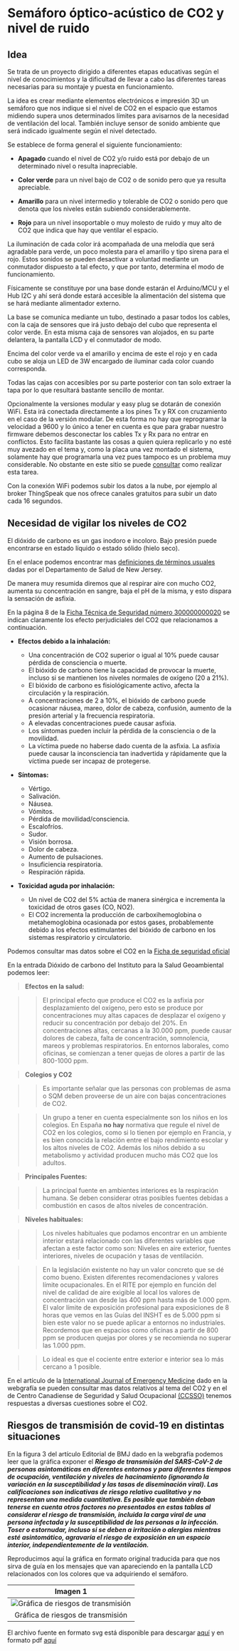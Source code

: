 # Semáforo óptico-acústico de CO2 y nivel de ruido

## Idea

Se trata de un proyecto dirigido a diferentes etapas educativas según el nivel de conocimientos y la dificultad de llevar a cabo las diferentes tareas necesarias para su montaje y puesta en funcionamiento.

La idea es crear mediante elementos electrónicos e impresión 3D un semáforo que nos indique si el nivel de CO2 en el espacio que estamos midiendo supera unos determinados límites para avisarnos de la necesidad de ventilación del local. También incluye sensor de sonido ambiente que será indicado igualmente según el nivel detectado.

Se establece de forma general el siguiente funcionamiento:

* **Apagado** cuando el nivel de CO2 y/o ruido está por debajo de un determinado nivel o resulta inapreciable.

* **Color verde** para un nivel bajo de CO2 o de sonido pero que ya resulta apreciable.

* **Amarillo** para un nivel intermedio y tolerable de CO2 o sonido pero que denota que los niveles están subiendo considerablemente.

* **Rojo** para un nivel insoportable o muy molesto de ruido y muy alto de CO2 que indica que hay que ventilar el espacio.

La iluminación de cada color irá acompañada de una melodía que será agradable para verde, un poco molesta para el amarillo y tipo sirena para el rojo. Estos sonidos se pueden desactivar a voluntad mediante un conmutador dispuesto a tal efecto, y que por tanto, determina el modo de funcionamiento.

Físicamente se constituye por una base donde estarán el Arduino/MCU y el Hub I2C y ahí será donde estará accesible la alimentación del sistema que se hará mediante alimentador externo.

La base se comunica mediante un tubo, destinado a pasar todos los cables, con la caja de sensores que irá justo debajo del cubo que representa el color verde. En esta misma caja de sensores van alojados, en su parte delantera, la pantalla LCD y el conmutador de modo.

Encima del color verde va el amarillo y encima de este el rojo y en cada cubo se aloja un LED de 3W encargado de iluminar cada color cuando corresponda.

Todas las cajas con accesibles por su parte posterior con tan solo extraer la tapa por lo que resultará bastante sencillo de montar.

Opcionalmente la versiones modular y easy plug se dotarán de conexión WiFi. Esta irá conectada directamente a los pines Tx y RX con cruzamiento en el caso de la versión modular. De esta forma no hay que reprogramar la velocidad a 9600 y lo único a tener en cuenta es que para grabar nuestro firmware debemos desconectar los cables Tx y Rx para no entrar en conflictos. Esto facilita bastante las cosas a quien quiera replicarlo y no esté muy avezado en el tema y, como la placa una vez montado el sistema, solamente hay que programarla una vez pues tampoco es un problema muy considerable. No obstante en este sitio se puede [consultar]() como realizar esta tarea.

Con la conexión WiFi podemos subir los datos a la nube, por ejemplo al broker ThingSpeak que nos ofrece canales gratuitos para subir un dato cada 16 segundos.

## Necesidad de vigilar los niveles de CO2

El dióxido de carbono es un gas inodoro e incoloro. Bajo presión puede encontrarse en estado líquido o estado sólido (hielo seco). 

En el enlace podemos encontrar mas [definiciones de términos usuales](https://www.nj.gov/health/eoh/rtkweb/documents/fs/0343sp.pdf) dadas por el Departamento de Salud de New Jersey.

De manera muy resumida diremos que al respirar aire con mucho CO2, aumenta su concentración en sangre, baja el pH de la misma, y esto dispara la sensación de asfixia.

En la página 8 de la [Ficha Técnica de Seguridad número 300000000020](http://www.carburos.com/microsite/es/selector-gases-soldadura/pdf/SDS/CO2.pdf) se indican claramente los efecto perjudiciales del CO2 que relacionamos a continuación.

* **Efectos debido a la inhalación:**
    * Una concentración de CO2 superior o igual al 10% puede causar pérdida de consciencia o muerte.
    * El bióxido de carbono tiene la capacidad de provocar la muerte, incluso si se mantienen los niveles normales de oxígeno (20 a 21%).
    * El bióxido de carbono es fisiológicamente activo, afecta la circulación y la respiración.
    * A concentraciones de 2 a 10%, el bióxido de carbono puede ocasionar náusea, mareo, dolor de cabeza, confusión, aumento de la presión arterial y la frecuencia respiratoria.
    * A elevadas concentraciones puede causar asfixia.
    * Los síntomas pueden incluir la pérdida de la consciencia o de la movilidad.
    * La víctima puede no haberse dado cuenta de la asfixia. La asfixia puede causar la inconsciencia tan inadvertida y rápidamente que la víctima puede ser incapaz de protegerse.

* **Síntomas:**
    * Vértigo.
    * Salivación.
    * Náusea.
    * Vómitos.
    * Pérdida de movilidad/consciencia.
    * Escalofríos.
    * Sudor.
    * Visión borrosa.
    * Dolor de cabeza.
    * Aumento de pulsaciones.
    * Insuficiencia respiratoria.
    * Respiración rápida.

* **Toxicidad aguda por inhalación:** 
    * Un nivel de CO2 del 5% actúa de manera sinérgica e incrementa la toxicidad de otros gases (CO, NO2).
    * El CO2 incrementa la producción de carboxihemoglobina o metahemoglobina ocasionada por estos gases, probablemente debido a los efectos estimulantes del bióxido de carbono en los sistemas respiratorio y circulatorio.

Podemos consultar mas datos sobre el CO2 en la [Ficha de seguridad oficial](http://www.ilo.org/dyn/icsc/showcard.display?p_card_id=21&p_edit=&p_version=2&p_lang=es)

En la entrada Dióxido de carbono del Instituto para la Salud Geoambiental podemos leer:

> **Efectos en la salud:**

>> El principal efecto que produce el CO2 es la asfixia por desplazamiento del oxígeno, pero esto se produce por concentraciones muy altas capaces de desplazar el oxígeno y reducir su concentración por debajo del 20%. En concentraciones altas, cercanas a la 30.000 ppm, puede causar dolores de cabeza, falta de concentración, somnolencia, mareos y problemas respiratorios. En entornos laborales, como oficinas, se comienzan a tener quejas de olores a partir de las 800-1000 ppm.

> **Colegios y CO2**

>> Es importante señalar que las personas con problemas de asma o SQM deben proveerse de un aire con bajas concentraciones de CO2.

>> Un grupo a tener en cuenta especialmente son los niños en los colegios. En España **no hay** normativa que regule el nivel de CO2 en los colegios, como si lo tienen por ejemplo en Francia, y es bien conocida la relación entre el bajo rendimiento escolar y los altos niveles de CO2. Además los niños debido a su metabolismo y actividad producen mucho más CO2 que los adultos.

> **Principales Fuentes:**

>> La principal fuente en ambientes interiores es la respiración humana. Se deben considerar otras posibles fuentes debidas a combustión en casos de altos niveles de concentración.

> **Niveles habituales:**

>> Los niveles habituales que podamos encontrar en un ambiente interior estará relacionado con las diferentes variables que afectan a este factor como son: Niveles en aire exterior, fuentes interiores, niveles de ocupación y tasas de ventilación.

>> En la legislación existente no hay un valor concreto que se dé como bueno. Existen diferentes recomendaciones y valores límite ocupacionales. En el RITE por ejemplo en función del nivel de calidad de aire exigible al local los valores de concentración van desde las 400 ppm hasta más de 1.000 ppm. El valor límite de exposición profesional para exposiciones de 8 horas que vemos en las Guías del INSHT es de 5.000 ppm si bien este valor no se puede aplicar a entornos no industriales. Recordemos que en espacios como oficinas a partir de 800 ppm se producen quejas por olores y se recomienda no superar las 1.000 ppm.

>> Lo ideal es que el cociente entre exterior e interior sea lo más cercano a 1 posible.

En el artículo de la [International Journal of Emergency Medicine](https://intjem.biomedcentral.com/articles/10.1186/s12245-017-0142-y) dado en la webgrafía se pueden consultar mas datos relativos al tema del CO2 y en el de Centro Canadiense de Seguridad y Salud Ocupacional [(CCSSO)](http://www.ccsso.ca/oshanswers/chemicals/chem_profiles/carbon_dioxide/health_cd.html) tenemos respuestas a diversas cuestiones sobre el CO2.

## Riesgos de transmisión de covid-19 en distintas situaciones

En la figura 3 del artículo Editorial de BMJ dado en la webgrafía podemos leer que la gráfica exponer el ***Riesgo de transmisión del SARS-CoV-2 de personas asintomáticas en diferentes entornos y para diferentes tiempos de ocupación, ventilación y niveles de hacinamiento (ignorando la variación en la susceptibilidad y las tasas de diseminación viral). Las calificaciones son indicativas de riesgo relativo cualitativo y no representan una medida cuantitativa. Es posible que también deban tenerse en cuenta otros factores no presentados en estas tablas al considerar el riesgo de transmisión, incluida la carga viral de una persona infectada y la susceptibilidad de las personas a la infección. Toser o estornudar, incluso si se deben a irritación o alergias mientras esté asintomático, agravaría el riesgo de exposición en un espacio interior, independientemente de la ventilación.***

Reproducimos aquí la gráfica en formato original traducida para que nos sirva de guía en los mensajes que van apareciendo en la pantalla LCD relacionados con los colores que va adquiriendo el semáforo.

<center>

| Imagen 1 |
|:-:|
| ![Gráfica de riesgos de transmisión](../img/intro/i1.png) |
| Gráfica de riesgos de transmisión |

</center>

El archivo fuente en formato svg está disponible para descargar [aquí](img/intro/i1.svg) y en formato pdf [aquí](img/intro/i1.pdf)
